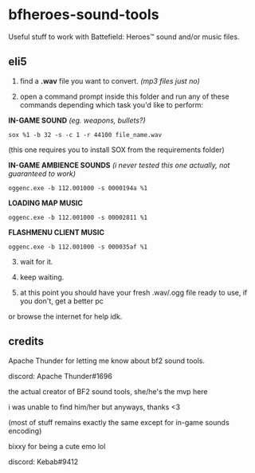 # bfheroes-sound-tools
Useful stuff to work with Battefield: Heroes™ sound and/or music files.

## eli5

1. find a __.wav__ file you want to convert. *(mp3 files just no)*

2. open a command prompt inside this folder and run any of these commands depending which task you'd like to perform:

**IN-GAME SOUND** *(eg. weapons, bullets?)*

`sox %1 -b 32 -s -c 1 -r 44100 file_name.wav`

(this one requires you to install SOX from the requirements folder)

**IN-GAME AMBIENCE SOUNDS** *(i never tested this one actually, not guaranteed to work)*

`oggenc.exe -b 112.001000 -s 0000194a %1`

**LOADING MAP MUSIC**

`oggenc.exe -b 112.001000 -s 00002811 %1`

**FLASHMENU CLIENT MUSIC**

`oggenc.exe -b 112.001000 -s 000035af %1`

3. wait for it.

4. keep waiting.

5. at this point you should have your fresh .wav/.ogg file ready to use, if you don't, get a better pc

or browse the internet for help idk.

## credits
Apache Thunder for letting me know about bf2 sound tools.

discord: Apache Thunder#1696

the actual creator of BF2 sound tools, she/he's the mvp here

i was unable to find him/her but anyways, thanks <3

(most of stuff remains exactly the same except for in-game sounds encoding)

bixxy for being a cute emo lol

discord: Kebab#9412
